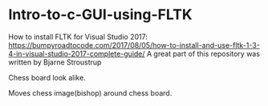 # Intro-to-c-GUI-using-FLTK
How to install FLTK for Visual Studio 2017:
https://bumpyroadtocode.com/2017/08/05/how-to-install-and-use-fltk-1-3-4-in-visual-studio-2017-complete-guide/
A great part of this repository was written by Bjarne Stroustrup

Chess board look alike.  

Moves chess image(bishop) around chess board.
